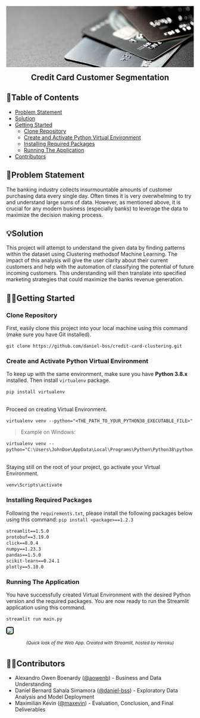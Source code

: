 <img src="https://raw.githubusercontent.com/daniel-bss/credit-card-clustering/main/img/bg.png">
<h3 align="center" style="margin-top: 12px; font-size: 1.5em">Credit Card Customer Segmentation<h3>

<h2>📄Table of Contents</h2>

- [Problem Statement](#problem-statement)
- [Solution](#solution)
- [Getting Started](#getting-started)
  - [Clone Repository](#cloning)
  - [Create and Activate Python Virtual Environment](#creating-env)
  - [Installing Required Packages](#installation)
  - [Running The Application](#running)
- [Contributors](#contributors)

<h2 id="problem-statement">🔎Problem Statement</h2>
The banking industry collects insurmountable amounts of customer purchasing data every single day. Often times it is very overwhelming to try and understand large sums of data. However, as mentioned above, it is crucial for any modern business (especially banks) to leverage the data to maximize the decision making process.

<h2 id="solution">💡Solution</h2>
This project will attempt to understand the given data by finding patterns within the dataset using Clustering methodsof Machine Learning. The impact of this analysis will give the user clarity about their current customers and help with the automation of classifying the potential of future incoming customers. This understanding will then translate into specified marketing strategies that could maximize the banks revenue generation.

<h2 id="getting-started">🏃‍♂️Getting Started</h2>
<h3 id="cloning">Clone Repository</h3>
First, easily clone this project into your local machine using this command (make sure you have Git installed).

```
git clone https://github.com/daniel-bss/credit-card-clustering.git
```
<h3 id="creating-env">Create and Activate Python Virtual Environment</h3>

To keep up with the same environment, make sure you have <b>Python 3.8.x</b> installed. Then install `virtualenv` package.

```
pip install virtualenv
```

<br>
Proceed on creating Virtual Environment.

```
virtualenv venv --python="<THE_PATH_TO_YOUR_PYTHON38_EXECUTABLE_FILE>"
```

>Example on Windows:
```
virtualenv venv --python="C:\Users\JohnDoe\AppData\Local\Programs\Python\Python38\python.exe"
```

<br>
Staying still on the root of your project, go activate your Virtual Environment.

```
venv\Scripts\activate
```

<h3 id="installation">Installing Required Packages</h3>

Following the `requirements.txt`, please install the following packages below using this command: `pip install <package>==1.2.3`

```
streamlit==1.5.0
protobuf==3.19.0
click==8.0.4
numpy==1.23.3
pandas==1.5.0
scikit-learn==0.24.1
plotly==5.10.0
```

<h3 id="running">Running The Application</h3>
You have successfully created Virtual Environment with the desired Python version and the required packages. You are now ready to run the Streamlit application using this command.

```
streamlit run main.py
```

<img style="border: 2px solid black; border-radius: 5px;" src="https://github.com/daniel-bss/credit-card-clustering/blob/main/img/app-demo.gif?raw=true">
<p style="font-size: 0.85em; text-align: center;"><i>(Quick look of the Web App. Created with Streamlit, hosted by Heroku)</i></p>

<div style="margin-top: 36px;"></div>

<h2 id="contributors">👨‍💻Contributors</h2>

- Alexandro Owen Boenardy ([@aowenb](https://github.com/aowenb)) - Business and Data Understanding
- Daniel Bernard Sahala Simamora ([@daniel-bss](https://github.com/daniel-bss)) - Exploratory Data Analysis and Model Deployment
- Maximilian Kevin ([@maxevin](https://github.com/maxevin)) - Evaluation, Conclusion, and Final Deliverables
